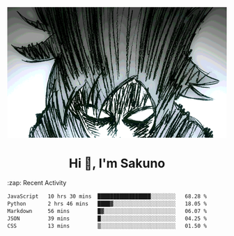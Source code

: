 <body>
<h1 align="center"></h1>
<br>
<div align="center">
<img width="auto" height="300" src="Img/mobFreakoutLonger.gif"/>
</div>
</div>
<h1 align="center">Hi 👋, I'm Sakuno</h1>
:zap: Recent Activity

<!--START_SECTION:waka-->

```txt
JavaScript   10 hrs 30 mins  █████████████████░░░░░░░░   68.28 %
Python       2 hrs 46 mins   ████▓░░░░░░░░░░░░░░░░░░░░   18.05 %
Markdown     56 mins         █▓░░░░░░░░░░░░░░░░░░░░░░░   06.07 %
JSON         39 mins         █░░░░░░░░░░░░░░░░░░░░░░░░   04.25 %
CSS          13 mins         ▒░░░░░░░░░░░░░░░░░░░░░░░░   01.50 %
```

<!--END_SECTION:waka-->
